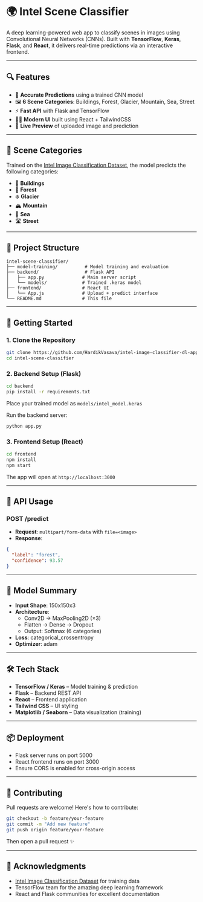 # 🌍 Intel Scene Classifier

A deep learning-powered web app to classify scenes in images using Convolutional Neural Networks (CNNs). Built with **TensorFlow**, **Keras**, **Flask**, and **React**, it delivers real-time predictions via an interactive frontend.

---

## 🔍 Features

- 🎯 **Accurate Predictions** using a trained CNN model
- 🖼️ **6 Scene Categories**: Buildings, Forest, Glacier, Mountain, Sea, Street
- ⚡ **Fast API** with Flask and TensorFlow
- 🧑‍💻 **Modern UI** built using React + TailwindCSS
- 🔄 **Live Preview** of uploaded image and prediction

---

## 🧠 Scene Categories

Trained on the [Intel Image Classification Dataset](https://www.kaggle.com/datasets/puneet6060/intel-image-classification), the model predicts the following categories:

- 🏢 **Buildings**
- 🌲 **Forest**
- ❄️ **Glacier**
- 🏔️ **Mountain**
- 🌊 **Sea**
- 🛣️ **Street**

---

## 📁 Project Structure

```
intel-scene-classifier/
├── model-training/          # Model training and evaluation
├── backend/                 # Flask API
│   ├── app.py              # Main server script
│   └── models/             # Trained .keras model
├── frontend/               # React UI
│   └── App.js              # Upload + predict interface
└── README.md               # This file
```

---

## 🚀 Getting Started

### 1. Clone the Repository

```bash
git clone https://github.com/HardikVasava/intel-image-classifier-dl-app.git
cd intel-scene-classifier
```

### 2. Backend Setup (Flask)

```bash
cd backend
pip install -r requirements.txt
```

Place your trained model as `models/intel_model.keras`

Run the backend server:

```bash
python app.py
```

### 3. Frontend Setup (React)

```bash
cd frontend
npm install
npm start
```

The app will open at `http://localhost:3000`

---

## 🧪 API Usage

### POST /predict
- **Request**: `multipart/form-data` with `file=<image>`
- **Response**:

```json
{
  "label": "forest",
  "confidence": 93.57
}
```

---

## 🧱 Model Summary

- **Input Shape**: 150x150x3
- **Architecture**:
  - Conv2D → MaxPooling2D (×3)
  - Flatten → Dense → Dropout
  - Output: Softmax (6 categories)
- **Loss**: categorical_crossentropy
- **Optimizer**: adam

---

## 🛠️ Tech Stack

- **TensorFlow / Keras** – Model training & prediction
- **Flask** – Backend REST API
- **React** – Frontend application
- **Tailwind CSS** – UI styling
- **Matplotlib / Seaborn** – Data visualization (training)

---

## 📦 Deployment

- Flask server runs on port 5000
- React frontend runs on port 3000
- Ensure CORS is enabled for cross-origin access

---

## 🤝 Contributing

Pull requests are welcome! Here's how to contribute:

```bash
git checkout -b feature/your-feature
git commit -m "Add new feature"
git push origin feature/your-feature
```

Then open a pull request ✨

---

## 🙏 Acknowledgments

- [Intel Image Classification Dataset](https://www.kaggle.com/datasets/puneet6060/intel-image-classification) for training data
- TensorFlow team for the amazing deep learning framework
- React and Flask communities for excellent documentation